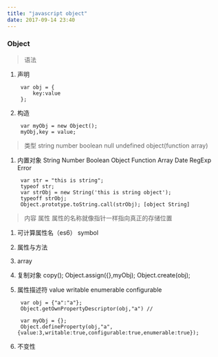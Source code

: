 ```yaml
---
title: "javascript object"
date: 2017-09-14 23:40
---
```

### Object

> 语法

1. 声明

        var obj = {
            key:value
        };

2. 构造

        var myObj = new Object();
        myObj,key = value;


> 类型 string number boolean null undefined object(function array)

1. 内置对象 String Number Boolean Object Function Array Date RegExp Error

        var str = "this is string";
        typeof str;
        var strObj = new String('this is string object');
        typeoff strObj;
        Object.prototype.toString.call(strObj); [object String]

> 内容 属性 属性的名称就像指针一样指向真正的存储位置

1. 可计算属性名（es6）  symbol

2. 属性与方法

3. array

4. 复制对象  copy(); Object.assign({},myObj); Object.create(obj);

5. 属性描述符  value writable enumerable configurable

        var obj = {"a":"a"};
        Object.getOwnPropertyDescriptor(obj,"a") //

        var myObj = {};
        Object.defineProperty(obj,"a",{value:3,writable:true,configurable:true,enumerable:true});

6. 不变性